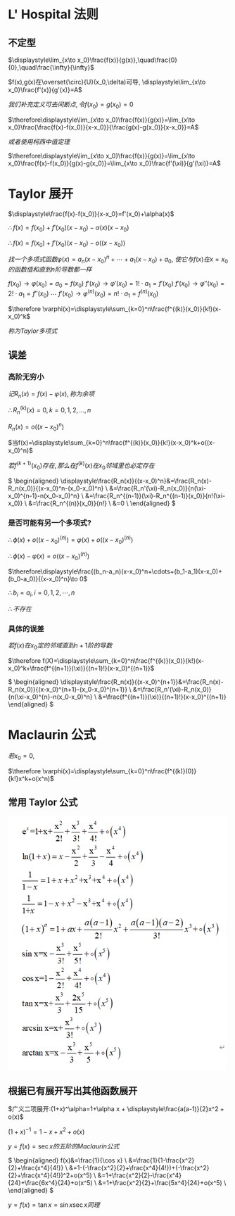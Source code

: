 # L' Hospital 法则

## 不定型

$\displaystyle\lim_{x\to x_0}\frac{f(x)}{g(x)},\quad\frac{0}{0},\quad\frac{\infty}{\infty}$

$f(x),g(x)在\overset{\circ}{U}(x_0,\delta)可导, \displaystyle\lim_{x\to x_0}\frac{f'(x)}{g'(x)}=A$

$我们补充定义可去间断点, 令f(x_0)=g(x_0)=0$

$\therefore\displaystyle\lim_{x\to x_0}\frac{f(x)}{g(x)}=\lim_{x\to x_0}\frac{\frac{f(x)-f(x_0)}{x-x_0}}{\frac{g(x)-g(x_0)}{x-x_0}}=A$

$或者使用柯西中值定理$

$\therefore\displaystyle\lim_{x\to x_0}\frac{f(x)}{g(x)}=\lim_{x\to x_0}\frac{f(x)-f(x_0)}{g(x)-g(x_0)}=\lim_{x\to x_0}\frac{f'(\xi)}{g'(\xi)}=A$


# Taylor 展开

$\displaystyle\frac{f(x)-f(x_0)}{x-x_0}=f'(x_0)+\alpha(x)$

$\therefore f(x)=f(x_0)+f'(x_0)(x-x_0)-\alpha(x)(x-x_0)$

$\therefore f(x)=f(x_0)+f'(x_0)(x-x_0)-o((x-x_0))$

$找一个多项式函数\varphi(x)=a_n(x-x_0)^n+\cdots+a_1(x-x_0)+a_0,$
$使它与f(x)在x=x_0的函数值和直到n阶导数都一样$

$f(x_0) \to \varphi(x_0)=a_0=f(x_0)$
$f'(x_0) \to \varphi'(x_0)=1!\cdot a_1=f'(x_0)$
$f'(x_0) \to \varphi''(x_0)=2!\cdot a_1=f''(x_0)$
$\cdots$
$f'(x_0) \to \varphi^{(n)}(x_0)=n!\cdot a_1=f^{(n)}(x_0)$

$\therefore \varphi(x)=\displaystyle\sum_{k=0}^n\frac{f^{(k)}(x_0)}{k!}(x-x_0)^k$

$称为 Taylor 多项式$

## 误差

### 高阶无穷小

$记R_n(x)=f(x)-\varphi(x), 称为余项$

$\therefore R_n^{(k)}(x)=0, k=0,1,2,\dots,n$

$R_n(x)=o((x-x_0)^n)$

$当f(x)=\displaystyle\sum_{k=0}^n\frac{f^{(k)}(x_0)}{k!}(x-x_0)^k+o((x-x_0)^n)$

$若f^{(k+1)}(x_0)存在, 那么在f^{(k)}(x)在x_0邻域里也必定存在$

$
\begin{aligned}
\displaystyle\frac{R_n(x)}{(x-x_0)^n}&=\frac{R_n(x)-R_n(x_0)}{(x-x_0)^n-(x_0-x_0)^n} \\
&=\frac{R_n'(\xi)-R_n(x_0)}{n(\xi-x_0)^{n-1}-n(x_0-x_0)^n} \\
&=\frac{R_n^{(n-1)}(\xi)-R_n^{(n-1)}(x_0)}{n!(\xi-x_0)} \\
&=\frac{R_n^{(n)}(x_0)}{n!} \\
&=0 \\
\end{aligned}
$

### 是否可能有另一个多项式?

$\therefore \phi(x)+o((x-x_0)^{(n)})=\varphi(x)+o((x-x_0)^{(n)})$

$\therefore \phi(x)-\varphi(x)=o((x-x_0)^{(n)})$

$\therefore\displaystyle\frac{(b_n-a_n)(x-x_0)^n+\cdots+(b_1-a_1)(x-x_0)+(b_0-a_0)}{(x-x_0)^n}\to 0$

$\therefore b_i=a_i, i=0,1,2,\cdots,n$

$\therefore 不存在$

### 具体的误差

$若f(x)在x_0定的邻域直到n+1阶的导数$

$\therefore f(X)=\displaystyle\sum_{k=0}^n\frac{f^{(k)}(x_0)}{k!}(x-x_0)^k+\frac{f^{(n+1)}(\xi)}{(n+1)!}(x-x_0)^{(n+1)}$

$
\begin{aligned}
\displaystyle\frac{R_n(x)}{(x-x_0)^{n+1}}&=\frac{R_n(x)-R_n(x_0)}{(x-x_0)^{n+1}-(x_0-x_0)^{n+1}} \\
&=\frac{R_n'(\xi)-R_n(x_0)}{n(\xi-x_0)^{n}-n(x_0-x_0)^n} \\
&=\frac{f^{(n+1)}(\xi)}{(n+1)!}(x-x_0)^{(n+1)}
\end{aligned}
$

# Maclaurin 公式

$若x_0=0,$

$\therefore \varphi(x)=\displaystyle\sum_{k=0}^n\frac{f^{(k)}(0)}{k!}x^k+o(x^n)$

## 常用 Taylor 公式

![](2020-11-17-11-56-08.png)

## 根据已有展开写出其他函数展开

$广义二项展开:(1+x)^\alpha=1+\alpha x + \displaystyle\frac{a(a-1)}{2}x^2 + o(x)$

$(1+x)^{-1}=1- x + x^2 + o(x)$

$y=f(x)=\sec x的五阶的Maclaurin公式$

$
\begin{aligned}
f(x)&=\frac{1}{\cos x} \\
&=\frac{1}{1-\frac{x^2}{2}+\frac{x^4}{4!}} \\
&=1-(-\frac{x^2}{2}+\frac{x^4}{4!})+(-\frac{x^2}{2}+\frac{x^4}{4!})^2+o(x^5) \\
&=1+\frac{x^2}{2}-\frac{x^4}{24}+\frac{6x^4}{24}+o(x^5) \\
&=1+\frac{x^2}{2}+\frac{5x^4}{24}+o(x^5) \\
\end{aligned}
$

$y=f(x)=\tan x=\sin x\sec x同理$